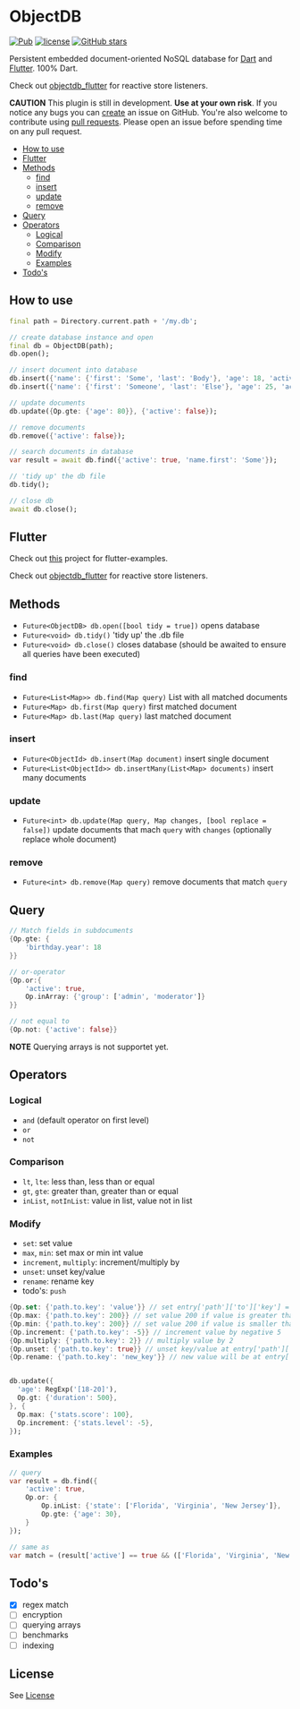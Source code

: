 # ObjectDB

[![Pub](https://img.shields.io/pub/v/objectdb.svg)](https://pub.dartlang.org/packages/objectdb)
[![license](https://img.shields.io/github/license/netz-chat/objectdb.svg)](https://github.com/netz-chat/objectdb/blob/master/LICENSE)
[![GitHub stars](https://img.shields.io/github/stars/netz-chat/objectdb.svg?label=Stars)](https://github.com/netz-chat/objectdb/stargazers)


Persistent embedded document-oriented NoSQL database for [Dart](https://www.dartlang.org/) and [Flutter](https://flutter.io/). 100% Dart.

Check out [objectdb_flutter](https://github.com/netz-chat/objectdb_flutter) for reactive store listeners.

**CAUTION** This plugin is still in development. **Use at your own risk**. If you notice any bugs you can [create](https://github.com/netz-chat/objectdb/issues/new 'Create issue') an issue on GitHub. You're also welcome to contribute using [pull requests](https://github.com/netz-chat/objectdb/compare 'Pull request'). Please open an issue before spending time on any pull request.


- [How to use](#how-to-use)
- [Flutter](#flutter)
- [Methods](#methods)
    - [find](#find)
    - [insert](#insert)
    - [update](#update)
    - [remove](#remove)
- [Query](#query)
- [Operators](#operators)
    - [Logical](#logical)
    - [Comparison](#comparison)
    - [Modify](#modify)
    - [Examples](#examples)
- [Todo's](#todos)



## How to use
```dart
final path = Directory.current.path + '/my.db';

// create database instance and open
final db = ObjectDB(path);
db.open();

// insert document into database
db.insert({'name': {'first': 'Some', 'last': 'Body'}, 'age': 18, 'active': true});
db.insert({'name': {'first': 'Someone', 'last': 'Else'}, 'age': 25, 'active': false});

// update documents
db.update({Op.gte: {'age': 80}}, {'active': false});

// remove documents
db.remove({'active': false});

// search documents in database
var result = await db.find({'active': true, 'name.first': 'Some'});

// 'tidy up' the db file
db.tidy();

// close db
await db.close();
```

## Flutter
Check out [this](https://github.com/netz-chat/flutter_examples/tree/master/objectdb) project for flutter-examples.

Check out [objectdb_flutter](https://github.com/netz-chat/objectdb_flutter) for reactive store listeners.

## Methods
- `Future<ObjectDB> db.open([bool tidy = true])` opens database
- `Future<void> db.tidy()` 'tidy up' the .db file
- `Future<void> db.close()` closes database (should be awaited to ensure all queries have been executed)

### find
- `Future<List<Map>> db.find(Map query)` List with all matched documents
- `Future<Map> db.first(Map query)` first matched document
- `Future<Map> db.last(Map query)` last matched document

### insert
- `Future<ObjectId> db.insert(Map document)` insert single document
- `Future<List<ObjectId>> db.insertMany(List<Map> documents)` insert many documents

### update
- `Future<int> db.update(Map query, Map changes, [bool replace = false])` update documents that mach `query` with `changes` (optionally replace whole document)

### remove
- `Future<int> db.remove(Map query)` remove documents that match `query`

## Query
```dart
// Match fields in subdocuments
{Op.gte: {
    'birthday.year': 18
}}

// or-operator
{Op.or:{
    'active': true,
    Op.inArray: {'group': ['admin', 'moderator']}
}}

// not equal to
{Op.not: {'active': false}}
```
**NOTE** Querying arrays is not supportet yet.

## Operators
### Logical
- `and` (default operator on first level)
- `or`
- `not`

### Comparison
- `lt`, `lte`: less than, less than or equal
- `gt`, `gte`: greater than, greater than or equal
- `inList`, `notInList`: value in list, value not in list


### Modify
- `set`: set value
- `max`, `min`: set max or min int value
- `increment`, `multiply`: increment/multiply by
- `unset`: unset key/value
- `rename`: rename key
- todo's: `push`

```dart
{Op.set: {'path.to.key': 'value'}} // set entry['path']['to']['key'] = 'value' (path will be created if not exists)
{Op.max: {'path.to.key': 200}} // set value 200 if value is greater than 200
{Op.min: {'path.to.key': 200}} // set value 200 if value is smaller than 200
{Op.increment: {'path.to.key': -5}} // increment value by negative 5
{Op.multiply: {'path.to.key': 2}} // multiply value by 2
{Op.unset: {'path.to.key': true}} // unset key/value at entry['path']['to']['key'] if exists
{Op.rename: {'path.to.key': 'new_key'}} // new value will be at entry['path']['to']['new_key']


db.update({
  'age': RegExp('[18-20]'),
  Op.gt: {'duration': 500},
}, {
  Op.max: {'stats.score': 100},
  Op.increment: {'stats.level': -5},
});
```

### Examples
```dart
// query
var result = db.find({
    'active': true,
    Op.or: {
        Op.inList: {'state': ['Florida', 'Virginia', 'New Jersey']},
        Op.gte: {'age': 30},
    }
});

// same as
var match = (result['active'] == true && (['Florida', 'Virginia', 'New Jersey'].contains(result['state']) || result['age'] >= 30));
```

## Todo's
- [x] regex match
- [ ] encryption
- [ ] querying arrays
- [ ] benchmarks
- [ ] indexing

## License
See [License](https://github.com/netz-chat/objectdb/blob/master/LICENSE)